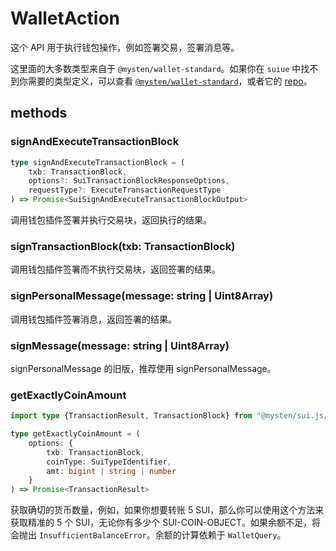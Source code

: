 # WalletAction

这个 API 用于执行钱包操作，例如签署交易，签署消息等。

这里面的大多数类型来自于 `@mysten/wallet-standard`。如果你在 `suiue` 中找不到你需要的类型定义，可以查看 [`@mysten/wallet-standard`](https://docs.sui.io/standards/wallet-standard)，或者它的 [repo](https://github.com/MystenLabs/sui/tree/main/sdk/wallet-standard)。

## methods

### signAndExecuteTransactionBlock

```typescript
type signAndExecuteTransactionBlock = (
    txb: TransactionBlock,
    options?: SuiTransactionBlockResponseOptions,
    requestType?: ExecuteTransactionRequestType
) => Promise<SuiSignAndExecuteTransactionBlockOutput>
```

调用钱包插件签署并执行交易块，返回执行的结果。

### signTransactionBlock(txb: TransactionBlock)

调用钱包插件签署而不执行交易块，返回签署的结果。

### signPersonalMessage(message: string | Uint8Array)

调用钱包插件签署消息，返回签署的结果。

### signMessage(message: string | Uint8Array)

signPersonalMessage 的旧版，推荐使用 signPersonalMessage。

### getExactlyCoinAmount

```typescript
import type {TransactionResult, TransactionBlock} from "@mysten/sui.js/transaction";

type getExactlyCoinAmount = (
    options: {
        txb: TransactionBlock,
        coinType: SuiTypeIdentifier,
        amt: bigint | string | number
    }
) => Promise<TransactionResult>
```

获取确切的货币数量，例如，如果你想要转账 5 SUI，那么你可以使用这个方法来获取精准的 5 个 SUI，无论你有多少个 SUI-COIN-OBJECT。如果余额不足，将会抛出 `InsufficientBalanceError`。余额的计算依赖于 `WalletQuery`。